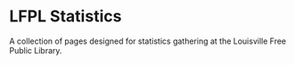 LFPL Statistics
===============

A collection of pages designed for statistics gathering at the Louisville Free Public Library.
